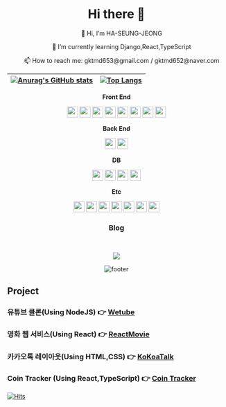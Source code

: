<h1 align="center">Hi there 👋</h1>

<div align="center">
  <ul> 👋 Hi, I’m HA-SEUNG-JEONG</ul>
  <ul>🌱 I’m currently learning Django,React,TypeScript</ul>
  <ul>📫 How to reach me: gktmd653@gmail.com / gktmd652@naver.com</ul>



|[![Anurag's GitHub stats](https://github-readme-stats.vercel.app/api?username=HA-SEUNG-JEONG&show_icons=true&theme=radical)](https://github.com/anuraghazra/github-readme-stats)|[![Top Langs](https://github-readme-stats.vercel.app/api/top-langs/?username=HA-SEUNG-JEONG&layout=compact&theme=radical&langs_count=8)](https://github.com/anuraghazra/github-readme-stats)
|--|--|

<strong>Front End</strong>
<br/>
<p align="center">
<img  height='25' src="https://img.shields.io/badge/HTML5-E34F26?style=flat-square&logo=HTML5&logoColor=white"/></a> 
<img  height='25' src="https://img.shields.io/badge/CSS3-1572B6?style=flat-square&logo=CSS3&logoColor=white"/></a> 
<img  height='25' src="https://img.shields.io/badge/JavaScript-F7DF1E?style=flat-square&logo=JavaScript&logoColor=white"/></a>
<img height='25' src="https://img.shields.io/badge/Tailwind CSS-06B6D4?style=flat-square&logo=Tailwind CSS&logoColor=white"/></a>
<img height='25' src="https://img.shields.io/badge/React-61DAFB?style=flat-square&logo=React&logoColor=white"/></a>
<img height='25' src="https://img.shields.io/badge/Redux-764ABC?style=flat-square&logo=Redux&logoColor=white"/></a>
<img height='25' src="https://img.shields.io/badge/Pug-A86454?style=flat-square&logo=Pug&logoColor=white"/></a>
<img height='25' src="https://img.shields.io/badge/Sass-CC6699?style=flat-square&logo=Sass&logoColor=white"/></a>
<br>

<strong>Back End</strong>
<br/>
<p align="center">
<img  height='25' src="https://img.shields.io/badge/Python-3776AB?style=flat-square&logo=python&logoColor=white"/></a>
<img  height='25' src="https://img.shields.io/badge/Django-092E20?style=flat-square&logo=Django&logoColor=white"/></a>

<br>


<strong>DB</strong>
<br/>
<p align="center">
<img  height='25' src="https://img.shields.io/badge/MySQL-4479A1?style=flat-square&logo=MySQL&logoColor=white"/></a>
<img height='25' src="https://img.shields.io/badge/GraphQL-E10098?style=flat-square&logo=GraphQL&logoColor=white"/></a>
<img  height='25' src="https://img.shields.io/badge/MongoDB-47A248?style=flat-square&logo=MongoDB&logoColor=white"/></a>
<img height='25' src="https://img.shields.io/badge/Firebase-FFCA28?style=flat-square&logo=Firebase&logoColor=white"/></a>

<strong>Etc</strong>
<br/>
<p align="center">
<img  height='25' src="https://img.shields.io/badge/Visual Studio Code-007ACC?style=flat-square&logo=python&logoColor=white"/></a>
<img height='25' src="https://img.shields.io/badge/Heroku-430098?style=flat-square&logo=Heroku&logoColor=white"/></a>
<img height='25' src="https://img.shields.io/badge/Git-F05032?style=flat-square&logo=Git&logoColor=white"/></a>
<img  height='25' src="https://img.shields.io/badge/Node.JS-339933?style=flat-square&logo=Node.JS&logoColor=white"/></a>
<img height='25' src="https://img.shields.io/badge/Amazon AWS-232F3E?style=flat-square&logo=Amazon AWS&logoColor=white"/></a>
<img height='25' src="https://img.shields.io/badge/TypeScript-3178C6?style=flat-square&logo=TypeScript&logoColor=white"/></a>
<img  height='25' src="https://img.shields.io/badge/Express-000000?style=flat-square&logo=Express&logoColor=white"/></a>

<h3 align="center"><b>Blog</b></h3>
<br/>
<p align="center">
<a align="center" href="https://velog.io/@gktmd652" target="_blank"><img src="https://img.shields.io/badge/Velog-20c997?style=flat-square&logo=Vimeo&logoColor=white"/></a>


![footer](https://capsule-render.vercel.app/api?type=waving&color=auto&height=100&section=footer)
</div>


  
<h2>Project</h2>
 
### 유튜브 클론(Using NodeJS) 👉 [Wetube](https://wetube-reloads.herokuapp.com/)
### 영화 웹 서비스(Using React) 👉 [ReactMovie](https://ha-seung-jeong.github.io/reactmovie/)
### 카카오톡 레이아웃(Using HTML,CSS) 👉 [KoKoaTalk](https://ha-seung-jeong.github.io/kokokclone2021/)
### Coin Tracker (Using React,TypeScript) 👉 [Coin Tracker](https://ha-seung-jeong.github.io/reactmasterclass/)

[![Hits](https://hits.seeyoufarm.com/api/count/incr/badge.svg?url=https%3A%2F%2Fgithub.com%2FHA-SEUNG-JEONG%2FHA-SEUNG-JEONG&count_bg=%2379C83D&title_bg=%23555555&icon=&icon_color=%23E7E7E7&title=hits&edge_flat=false)](https://hits.seeyoufarm.com)
</div>
